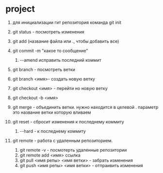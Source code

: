 # project
 
1) для инициализации гит репозитория команда git init
2) git status - посмотреть изменения
3) git add (название файла или ., чтобы добавить все) 
4) git commit -m "какое то сообщение"
    1) --amend исправить последний коммит
5) git branch - посмотреть ветки
6) git branch <имя>- создать новую ветку
7) git checkout <имя> - перейти но новую ветку
8) git checkout -b <имя>
9) git merge - объединить ветки. нужно находится в целевой . параметр это название ветки которую вливаем
10) git reset - сбросит изменения к последнему коммиту
    1) --hard - к последнему коммиту

1) git remote - работа с удаленным репозиторием.
    1) git remote -v - посмотерть удаленные репозитории
    2) git remote add <имя> ссылка
    3) git pull <имя репы> <имя ветки> - забрать изменения
    4) git push <имя репы> <имя ветки> - отпраивить изменения